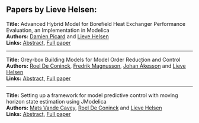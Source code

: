 <h2>Papers by Lieve Helsen:</h2>
<p>
<b>Title:</b> Advanced Hybrid Model for Borefield Heat Exchanger Performance Evaluation, an Implementation in Modelica<br />
<b>Authors:</b> <a href="../authors/author_242.html">Damien Picard</a> and <a href="../authors/author_131.html">Lieve Helsen</a><br />
<b>Links:</b> <a href="../abstracts/abstract_90.pdf">Abstract</a>, <a href="../submissions/ECP14096857_PicardHelsen.pdf">Full paper</a>
</p>
<hr />
<p>
<b>Title:</b> Grey-box Building Models for Model Order Reduction and Control<br />
<b>Authors:</b> <a href="../authors/author_63.html">Roel De Coninck</a>, <a href="../authors/author_200.html">Fredrik Magnusson</a>, <a href="../authors/author_3.html">Johan Åkesson</a> and <a href="../authors/author_131.html">Lieve Helsen</a><br />
<b>Links:</b> <a href="../abstracts/abstract_70.pdf">Abstract</a>, <a href="../submissions/ECP14096657_DeconinckMagnussonAkessonHelsen.pdf">Full paper</a>
</p>
<hr />
<p>
<b>Title:</b> Setting up a framework for model predictive control with moving horizon state estimation using JModelica<br />
<b>Authors:</b> <a href="../authors/author_321.html">Mats Vande Cavey</a>, <a href="../authors/author_63.html">Roel De Coninck</a> and <a href="../authors/author_131.html">Lieve Helsen</a><br />
<b>Links:</b> <a href="../abstracts/abstract_139.pdf">Abstract</a>, <a href="../submissions/ECP140961295_VandecaveyDeconinckHelsen.pdf">Full paper</a>
</p>